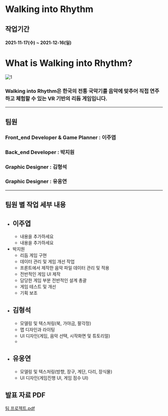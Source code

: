 # **Walking into Rhythm**
## 작업기간
#### 2021-11-17(수) ~ 2021-12-16(일)
# **What is Walking into Rhythm?**
![1](https://user-images.githubusercontent.com/44824414/146208991-ee93c496-a233-49c7-9d95-2a9752573078.png)
### Walking into Rhythm은 한국의 전통 국악기를 음악에 맞추어 직접 연주하고 체험할 수 있는 VR 기반의 리듬 게임입니다.
---
## **팀원**
### Front_end Developer & Game Planner : 이주엽

### Back_end Developer : 박지원
### Graphic Designer : 김형석
### Graphic Designer : 유웅연
---
## **팀원 별 작업 세부 내용**
+ 이주엽   
   -
   - 내용을 추가하세요
   - 내용을 추가하세요
+ 박지원
   - 리듬 게임 구현
   - 데이터 관리 및 게임 개선 작업
   - 프론트에서 제작한 음악 파일 데이터 관리 및 적용
   - 전반적인 게임 UI 제작
   - 담당한 게임 부분 전반적인 설계 총괄
   - 게임 테스트 및 개선
   - 기획 보조
+ 김형석 
   -
   - 모델링 및 텍스처링(북, 가야금, 팔각정)
   - 맵 디자인과 라이팅 
   - UI 디자인(게임, 음악 선택, 시작화면 및 튜토리얼)
   - 
+ 유웅연 
   -
   - 모델링 및 텍스처링(방향, 장구, 계단, 다리, 장식물)
   - UI 디자인(게임진행 UI, 게임 점수 UI)


## **발표 자료 PDF** 
[팀 프로젝트.pdf](https://github.com/Realistic-Game-Final-Project/K-Rhythm/files/7740239/default.pdf)





